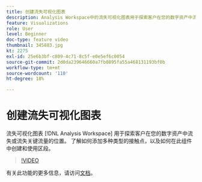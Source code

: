 ```yaml
---
title: 创建流失可视化图表
description: Analysis Workspace中的流失可视化图表用于探索客户在您的数字资产中流失或流失关键流量的位置。 了解如何添加多种类型的接触点，以及如何在此组件中创建和使用区段。
feature: Visualizations
role: User
level: Beginner
doc-type: feature video
thumbnail: 345883.jpg
kt: 2275
exl-id: 25e6b3bf-c809-4c71-8c5f-e0e5ef6c0054
source-git-commit: 2d0da239646660a7fb0895fa55a468131193bf0b
workflow-type: tm+mt
source-wordcount: '110'
ht-degree: 18%

---
```


# 创建流失可视化图表

流失可视化图表 [!DNL Analysis Workspace] 用于探索客户在您的数字资产中流失或流失关键流量的位置。 了解如何添加多种类型的接触点，以及如何在此组件中创建和使用区段。

>[!VIDEO](https://video.tv.adobe.com/v/345883/?quality=12)

有关此功能的更多信息，请访问[文档](https://experienceleague.adobe.com/docs/analytics/analyze/analysis-workspace/visualizations/fallout/fallout-flow.html?lang=zh-Hans)。